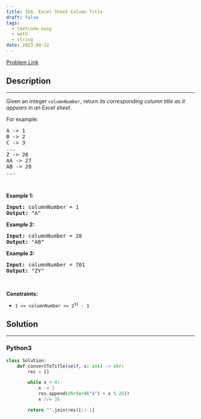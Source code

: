 ```yaml
---
title: 168. Excel Sheet Column Title
draft: false
tags: 
  - leetcode-easy
  - math
  - string
date: 2023-08-22
---
```


[Problem Link](https://leetcode.com/problems/excel-sheet-column-title/)

## Description

---
<p>Given an integer <code>columnNumber</code>, return <em>its corresponding column title as it appears in an Excel sheet</em>.</p>

<p>For example:</p>

<pre>
A -&gt; 1
B -&gt; 2
C -&gt; 3
...
Z -&gt; 26
AA -&gt; 27
AB -&gt; 28 
...
</pre>

<p>&nbsp;</p>
<p><strong class="example">Example 1:</strong></p>

<pre>
<strong>Input:</strong> columnNumber = 1
<strong>Output:</strong> &quot;A&quot;
</pre>

<p><strong class="example">Example 2:</strong></p>

<pre>
<strong>Input:</strong> columnNumber = 28
<strong>Output:</strong> &quot;AB&quot;
</pre>

<p><strong class="example">Example 3:</strong></p>

<pre>
<strong>Input:</strong> columnNumber = 701
<strong>Output:</strong> &quot;ZY&quot;
</pre>

<p>&nbsp;</p>
<p><strong>Constraints:</strong></p>

<ul>
	<li><code>1 &lt;= columnNumber &lt;= 2<sup>31</sup> - 1</code></li>
</ul>


## Solution

---
### Python3
``` py title='excel-sheet-column-title'
class Solution:
    def convertToTitle(self, x: int) -> str:
        res = []

        while x > 0:
            x -= 1
            res.append(chr(ord("A") + x % 26))
            x //= 26

        return "".join(res)[::-1]
```

